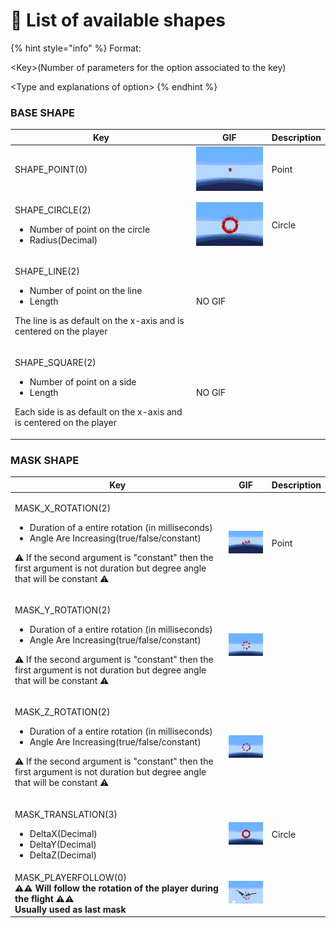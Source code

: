 # 📑 List of available shapes

{% hint style="info" %}
Format:&#x20;

\<Key>(Number of parameters for the option associated to the key)

\<Type and explanations of option>
{% endhint %}

### BASE SHAPE

<table><thead><tr><th>Key</th><th>GIF</th><th data-hidden>Description</th></tr></thead><tbody><tr><td>SHAPE_POINT(0)</td><td><img src="../.gitbook/assets/ezgif.com-gif-maker (1) (2).gif" alt=""></td><td>Point</td></tr><tr><td><p>SHAPE_CIRCLE(2)</p><ul><li>Number of point on the circle</li><li>Radius(Decimal)</li></ul><p></p></td><td><img src="../.gitbook/assets/ezgif.com-gif-maker (1).gif" alt=""></td><td>Circle</td></tr><tr><td><p></p><p>SHAPE_LINE(2)</p><ul><li>Number of point on the line</li><li>Length</li></ul><p>The line is as default on the x-axis and is centered on the player</p></td><td>NO GIF</td><td></td></tr><tr><td><p>SHAPE_SQUARE(2)</p><ul><li>Number of point on a side</li><li>Length</li></ul><p>Each side is as default on the x-axis and is centered on the player</p></td><td>NO GIF</td><td></td></tr></tbody></table>

### MASK SHAPE



<table><thead><tr><th>Key</th><th>GIF</th><th data-hidden>Description</th></tr></thead><tbody><tr><td><p>MASK_X_ROTATION(2)</p><ul><li>Duration of a entire rotation (in milliseconds)</li><li>Angle Are Increasing(true/false/constant)</li></ul><p>⚠️ If the second argument is "constant" then the first argument is not duration but degree angle that will be constant ⚠️</p></td><td><img src="../.gitbook/assets/ezgif.com-gif-maker (2) (1).gif" alt=""></td><td>Point</td></tr><tr><td><p></p><p>MASK_Y_ROTATION(2)</p><ul><li>Duration of a entire rotation (in milliseconds)</li><li>Angle Are Increasing(true/false/constant)</li></ul><p>⚠️ If the second argument is "constant" then the first argument is not duration but degree angle that will be constant ⚠️</p></td><td><img src="../.gitbook/assets/ezgif.com-gif-maker (3).gif" alt=""></td><td></td></tr><tr><td><p></p><p>MASK_Z_ROTATION(2)</p><ul><li>Duration of a entire rotation (in milliseconds)</li><li>Angle Are Increasing(true/false/constant)</li></ul><p>⚠️ If the second argument is "constant" then the first argument is not duration but degree angle that will be constant ⚠️</p></td><td><img src="../.gitbook/assets/ezgif.com-gif-maker (4).gif" alt=""></td><td></td></tr><tr><td><p>MASK_TRANSLATION(3)</p><ul><li>DeltaX(Decimal)</li><li>DeltaY(Decimal)</li><li>DeltaZ(Decimal)</li></ul></td><td><img src="../.gitbook/assets/ezgif.com-gif-maker (1).gif" alt=""></td><td>Circle</td></tr><tr><td>MASK_PLAYERFOLLOW(0)<br><strong>⚠️⚠ Will follow the rotation of the player during the flight ⚠️⚠️</strong><br><strong>Usually used as last mask</strong></td><td><img src="../.gitbook/assets/ezgif.com-gif-maker (5).gif" alt=""></td><td></td></tr></tbody></table>
